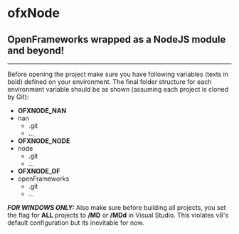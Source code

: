 ofxNode
=======
OpenFrameworks wrapped as a NodeJS module and beyond!
-----------------------------------------------------


----------


Before opening the project make sure you have following variables (texts in bold) defined on your environment. The final folder structure for each environment variable should be as shown (assuming each project is cloned by Git):

 - **OFXNODE_NAN**
  - nan
     - .git
     - ...
 - **OFXNODE_NODE**
  - node
     - .git
     - ...
 - **OFXNODE_OF**
  - openFrameworks
     - .git
     - ...

***FOR WINDOWS ONLY:*** Also make sure before building all projects, you set the flag for **ALL** projects to **/MD** or **/MDd** in Visual Studio. This violates v8's default configuration but its inevitable for now.